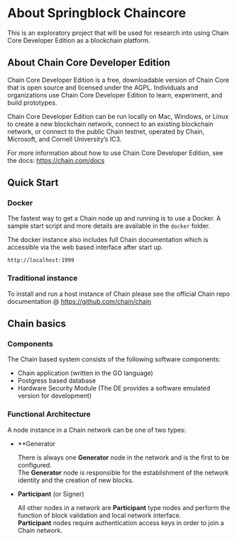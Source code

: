 # About Springblock Chaincore
This is an exploratory project that will be used for research into using Chain Core Developer Edition as a blockchain platform.

## About Chain Core Developer Edition
Chain Core Developer Edition is a free, downloadable version of Chain Core that is open source and licensed under the AGPL. Individuals and organizations use Chain Core Developer Edition to learn, experiment, and build prototypes.

Chain Core Developer Edition can be run locally on Mac, Windows, or Linux to create a new blockchain network, connect to an existing blockchain network, or connect to the public Chain testnet, operated by Chain, Microsoft, and Cornell University’s IC3.

For more information about how to use Chain Core Developer Edition, see the docs: https://chain.com/docs

## Quick Start

### Docker
The fastest way to get a Chain node up and running is to use a Docker. A sample start script and more details are available in the ``docker`` folder.

The docker instance also includes full Chain documentation which is accessible via the web based interface after start up.
```
http://localhost:1999
```

### Traditional instance
To install and run a host instance of Chain please see the official Chain repo documentation @ https://github.com/chain/chain

## Chain basics

### Components 
The Chain based system consists of the following software components:
* Chain application (written in the GO language)
* Postgress based database
* Hardware Security Module (The DE provides a software emulated version for development)

### Functional Architecture
A node instance in a Chain network can be one of two types:

* **Generator

   There is always one **Generator** node in the network and is the first to be configured.  
   The **Generator** node is responsible for the establishment of the network identity and the creation of new blocks.

* **Participant** (or Signer)

   All other nodes in a network are **Participant** type nodes and perform the function of block validation and local network interface.  
   **Participant** nodes require authentication access keys in order to join a Chain network.

